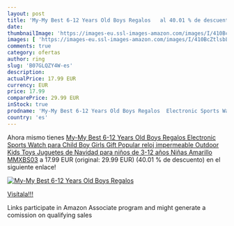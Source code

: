 ```yaml
---
layout: post
title: 'My-My Best 6-12 Years Old Boys Regalos   al 40.01 % de descuento'
date: 
thumbnailImage: 'https://images-eu.ssl-images-amazon.com/images/I/410BcZtlsbL._SL200_.jpg'
images: [ 'https://images-eu.ssl-images-amazon.com/images/I/410BcZtlsbL._SL200_.jpg' ]
comments: true
category: ofertas
author: ring
slug: 'B07GLQZY4W-es'
description:
actualPrice: 17.99 EUR
currency: EUR
price: 17.99
comparePrice: 29.99 EUR
inStock: true
prodname: 'My-My Best 6-12 Years Old Boys Regalos  Electronic Sports Watch para Child Boy Girls Gift Popular reloj impermeable Outdoor Kids Toys Juguetes de Navidad para niños de 3-12 años Niñas Amarillo MMXBS03'
country: 'es'
---
```


Ahora mismo tienes [My-My Best 6-12 Years Old Boys Regalos  Electronic Sports Watch para Child Boy Girls Gift Popular reloj impermeable Outdoor Kids Toys Juguetes de Navidad para niños de 3-12 años Niñas Amarillo MMXBS03](https://www.amazon.es/dp/B07GLQZY4W/?tag=tolees-21) a 17.99 EUR (original: 29.99 EUR) (40.01 %  de descuento) en el siguiente enlace!

[![My-My Best 6-12 Years Old Boys Regalos  ](https://images-eu.ssl-images-amazon.com/images/I/410BcZtlsbL._SL200_.jpg)](https://www.amazon.es/dp/B07GLQZY4W/?tag=tolees-21)

[Visítala!!!](https://www.amazon.es/dp/B07GLQZY4W/?tag=tolees-21)

Links participate in Amazon Associate program and might generate a comission on qualifying sales
